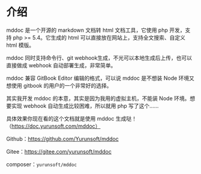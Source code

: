 # 介绍

mddoc 是一个开源的 markdown 文档转 html 文档工具，它使用 php 开发，支持 php &gt;= 5.4。它生成的 html 可以直接放在网站上，支持全文搜索、自定义 html 模版。

mddoc 同时支持命令行、git webhook生成，不光可以本地生成后上传，也可以直接做成 webhook 自动部署生成，非常简单。

mddoc 兼容 GitBook Editor 编辑的格式，可以说 mddoc 是不想装 Node 环境又想使用 gitbook 的用户的一个非常好的选择。

其实我开发 mddoc 的本意，其实是因为我用的虚拟主机，不能装 Node 环境。想要实现 webhook 自动生成比较困难，所以就用 php 写了这个……

具体效果你现在看的这个文档就是使用 mddoc 生成哒！（https://doc.yurunsoft.com/mddoc）

Github：https://github.com/Yurunsoft/mddoc

Gitee：https://gitee.com/yurunsoft/mddoc

composer：`yurunsoft/mddoc`